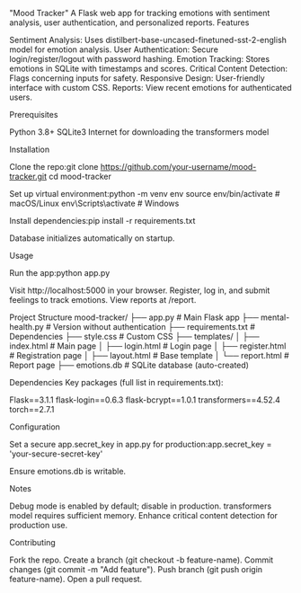 "Mood Tracker"
A Flask web app for tracking emotions with sentiment analysis, user authentication, and personalized reports.
Features

Sentiment Analysis: Uses distilbert-base-uncased-finetuned-sst-2-english model for emotion analysis.
User Authentication: Secure login/register/logout with password hashing.
Emotion Tracking: Stores emotions in SQLite with timestamps and scores.
Critical Content Detection: Flags concerning inputs for safety.
Responsive Design: User-friendly interface with custom CSS.
Reports: View recent emotions for authenticated users.

Prerequisites

Python 3.8+
SQLite3
Internet for downloading the transformers model

Installation

Clone the repo:git clone https://github.com/your-username/mood-tracker.git
cd mood-tracker


Set up virtual environment:python -m venv env
source env/bin/activate  # macOS/Linux
env\Scripts\activate     # Windows


Install dependencies:pip install -r requirements.txt


Database initializes automatically on startup.

Usage

Run the app:python app.py


Visit http://localhost:5000 in your browser.
Register, log in, and submit feelings to track emotions.
View reports at /report.

Project Structure
mood-tracker/
├── app.py                # Main Flask app
├── mental-health.py      # Version without authentication
├── requirements.txt      # Dependencies
├── style.css             # Custom CSS
├── templates/
│   ├── index.html        # Main page
│   ├── login.html        # Login page
│   ├── register.html     # Registration page
│   ├── layout.html       # Base template
│   └── report.html       # Report page
├── emotions.db           # SQLite database (auto-created)

Dependencies
Key packages (full list in requirements.txt):

Flask==3.1.1
flask-login==0.6.3
flask-bcrypt==1.0.1
transformers==4.52.4
torch==2.7.1

Configuration

Set a secure app.secret_key in app.py for production:app.secret_key = 'your-secure-secret-key'


Ensure emotions.db is writable.

Notes

Debug mode is enabled by default; disable in production.
transformers model requires sufficient memory.
Enhance critical content detection for production use.

Contributing

Fork the repo.
Create a branch (git checkout -b feature-name).
Commit changes (git commit -m "Add feature").
Push branch (git push origin feature-name).
Open a pull request.

